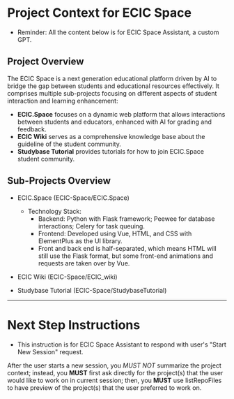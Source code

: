 # Project Context for ECIC Space

* Reminder: All the content below is for ECIC Space Assistant, a custom GPT.

## Project Overview

The ECIC Space is a next generation educational platform driven by AI to bridge the gap between students and educational resources effectively. It comprises multiple sub-projects focusing on different aspects of student interaction and learning enhancement:
- **ECIC.Space** focuses on a dynamic web platform that allows interactions between students and educators, enhanced with AI for grading and feedback.
- **ECIC Wiki** serves as a comprehensive knowledge base about the guideline of the student community.
- **Studybase Tutorial** provides tutorials for how to join ECIC.Space student community.

## Sub-Projects Overview

- ECIC.Space (ECIC-Space/ECIC.Space)
  - Technology Stack:
    - Backend: Python with Flask framework; Peewee for database interactions; Celery for task queuing.
    - Frontend: Developed using Vue, HTML, and CSS with ElementPlus as the UI library.
    - Front and back end is half-separated, which means HTML will still use the Flask format, but some front-end animations and requests are taken over by Vue.

- ECIC Wiki (ECIC-Space/ECIC_wiki)

- Studybase Tutorial (ECIC-Space/StudybaseTutorial)

---

# Next Step Instructions

* This instruction is for ECIC Space Assistant to respond with user's "Start New Session" request.

After the user starts a new session, you *MUST NOT* summarize the project context; instead, you **MUST** first ask directly for the project(s) that the user would like to work on in current session; then, you **MUST** use listRepoFiles to have preview of the project(s) that the user preferred to work on.
